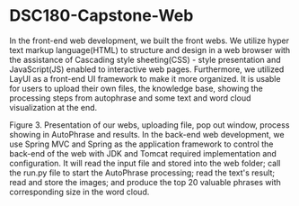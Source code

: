 # DSC180-Capstone-Web
In the front-end web development, we built the front webs. We utilize hyper text markup language(HTML) to structure and design in a web browser with the assistance of Cascading style sheeting(CSS) - style presentation and JavaScript(JS) enabled to interactive web pages. Furthermore, we utilized LayUI as a front-end UI framework to make it more organized. It is usable for users to upload their own files, the knowledge base, showing the processing steps from autophrase and some text and word cloud visualization at the end. 	

Figure 3. Presentation of our webs, uploading file, pop out window, process showing in AutoPhrase and results.
In the back-end web development, we use Spring MVC and Spring as the application framework to control the back-end of the web with JDK and Tomcat required implementation and configuration. It will read the input file and stored into the web folder; call the run.py file to start the AutoPhrase processing; read the text's result; read and store the images; and produce the top 20 valuable phrases with corresponding size in the word cloud.

